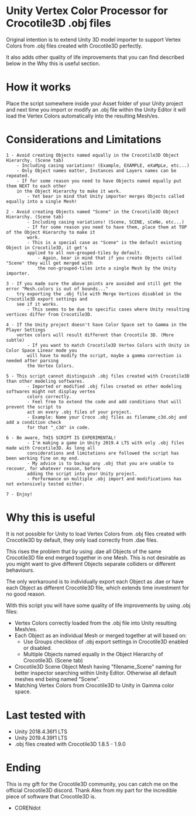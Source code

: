 # Unity Vertex Color Processor for Crocotile3D .obj files

Original intention is to extend Unity 3D model importer to support Vertex Colors
from .obj files created with Crocotile3D perfectly.

It also adds other quality of life improvements that you can find described
below in the Why this is useful section.

# How it works

Place the script somewhere inside your Asset folder of your Unity project and next time
you import or modify an .obj file within the Unity Editor it will load the Vertex Colors 
automatically into the resulting Mesh/es.

# Considerations and Limitations

    1 - Avoid creating Objects named equally in the Crocotile3D Object Hierarchy. (Scene tab) 
        - Including casing variations! (Example, EXAMPLE, eXaMpLe, etc...)
        - Only Object names matter, Instances and Layers names can be repeated.
        - If for some reason you need to have Objects named equally put them NEXT to each other
        in the Object Hierarchy to make it work.
            - Yet bear in mind that Unity importer merges Objects called equally into a single Mesh!

    2 - Avoid creating Objects named "Scene" in the Crocotile3D Object Hierarchy. (Scene tab)
            - Including casing variations! (Scene, SCENE, sCeNe, etc...)
            - If for some reason you need to have them, place them at TOP of the Object Hierarchy to make it 
            work.
            - This is a special case as "Scene" is the default existing Object in Crocotile3D, it get's
            applied to all non-grouped-tiles by default. 
                - Again, bear in mind that if you create Objects called "Scene" they will get merged with 
                the non-grouped-tiles into a single Mesh by the Unity importer.
            
    3 - If you made sure the above points are avoided and still get the error "Mesh.colors is out of bounds..."
        try exporting the .obj file with Merge Vertices disabled in the Crocotile3D export settings and 
        see if it works.
            - This seems to be due to specific cases where Unity resulting vertices differ from Crocotile3D.
            
    4 - If the Unity project doesn't have Color Space set to Gamma in the Player Settings 
        vertex colors will result different than Crocotile 3D. (More subtle)
            - If you want to match Crocotile3D Vertex Colors with Unity in Color Space Linear mode you
            will have to modify the script, maybe a gamma correction is needed after parsing
            the Vertex Colors.
            
    5 - This script cannot distinguish .obj files created with Crocotile3D than other modeling softwares. 
            - Imported or modified .obj files created on other modeling softwares might not display vertex 
            colors correctly.
            - Feel free to extend the code and add conditions that will prevent the script to 
            act on every .obj files of your project. 
            - Example: Name your Croco .obj files as filename_c3d.obj and add a condition check 
            for that "_c3d" in code.        
    
    6 - Be aware, THIS SCRIPT IS EXPERIMENTAL!
            - I'm making a game in Unity 2019.4 LTS with only .obj files made with Crocotile3D. As long all 
            considerations and limitations are followed the script has been working fine on my end.
            - My advice is to backup any .obj that you are unable to recover, for whatever reason, before 
            adding the script into your Unity project.
            - Performance on multiple .obj import and modifications has not extensively tested either.

    7 - Enjoy!

# Why this is useful

It is not possible for Unity to load Vertex Colors from .obj files created with Crocotile3D by default, they only load correctly from .dae files.

This rises the problem that by using .dae all Objects of the same Crocotile3D file end merged together in one Mesh. This is not desirable as 
you might want to give different Objects separate colliders or different behaviours.

The only workaround is to individually export each Object as .dae or have each Object as different Crocotile3D file, which extends time 
investment for no good reason.

With this script you will have some quality of life improvements by using .obj files:

- Vertex Colors correctly loaded from the .obj file into Unity resulting Mesh/es.
- Each Object as an individual Mesh or merged together at will based on:
    - Use Groups checkbox of .obj export settings in Crocotile3D enabled or disabled.
    - Multiple Objects named equally in the Object Hierarchy of Crocotile3D. (Scene tab)
- Crocotile3D Scene Object Mesh having "filename_Scene" naming for better inspector searching within Unity Editor. Otherwise all default meshes
end being named "Scene".
- Matching Vertex Colors from Crocotile3D to Unity in Gamma color space.

# Last tested with

- Unity 2018.4.36f1 LTS
- Unity 2019.4.39f1 LTS
- .obj files created with Crocotile3D 1.8.5 - 1.9.0

# Ending

This is my gift for the Crocotile3D community, you can catch me on the official Crocotile3D discord. Thank Alex from my part for the incredible piece of software that Crocotile3D is.
- CORENdot
